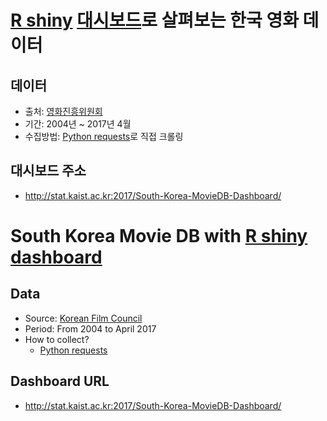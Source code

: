 # [R shiny](https://shiny.rstudio.com/) [대시보드](https://rstudio.github.io/shinydashboard/)로 살펴보는 한국 영화 데이터

## 데이터
- 출처: [영화진흥위원회](http://www.kobis.or.kr/kobis/business/main/main.do)
- 기간: 2004년 ~ 2017년 4월
- 수집방법: [Python requests](http://docs.python-requests.org/en/master/)로 직접 크롤링

## 대시보드 주소
- http://stat.kaist.ac.kr:2017/South-Korea-MovieDB-Dashboard/



# South Korea Movie DB with [R shiny](https://shiny.rstudio.com/) [dashboard](https://rstudio.github.io/shinydashboard/)

## Data
- Source: [Korean Film Council](http://www.kobis.or.kr/kobis/business/main/main.do)
- Period: From 2004 to April 2017
- How to collect?
  - [Python requests](http://docs.python-requests.org/en/master/)

## Dashboard URL
- http://stat.kaist.ac.kr:2017/South-Korea-MovieDB-Dashboard/
